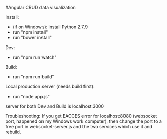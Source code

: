 #Angular CRUD data visualization

Install:
- (if on Windows): install Python 2.7.9
- run "npm install"
- run "bower install"

Dev:
- run "npm run watch"

Build:
- run "npm run build"

Local production server (needs build first):
- run "node app.js"

server for both Dev and Build is localhost:3000

Troubleshooting: 
If you get EACCES error for localhost:8080 (websocket port, happened on my Windows work computer), 
then change the port to a free port in websocket-server.js and the two services which use it and rebuild.

